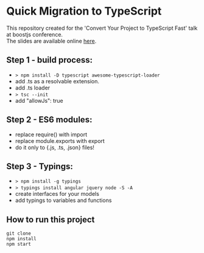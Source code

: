 # Quick Migration to TypeScript
This repository created for the 'Convert Your Project to TypeScript Fast' talk at boostjs conference.<br>
The slides are available online [here](http://slides.com/itayradotzki/typescript-migration).

## Step 1 - build process:
- `> npm install -D typescript awesome-typescript-loader`
- add .ts as a resolvable extension.
- add .ts loader
- `> tsc --init`
- add "allowJs": true

## Step 2 - ES6 modules:
- replace require() with import
- replace module.exports with export
- do it only to {.js, .ts, .json} files!

## Step 3 - Typings:
- `> npm install -g typings`
- `> typings install angular jquery node -S -A`
- create interfaces for your models
- add typings to variables and functions

## How to run this project
```console
git clone
npm install
npm start
```